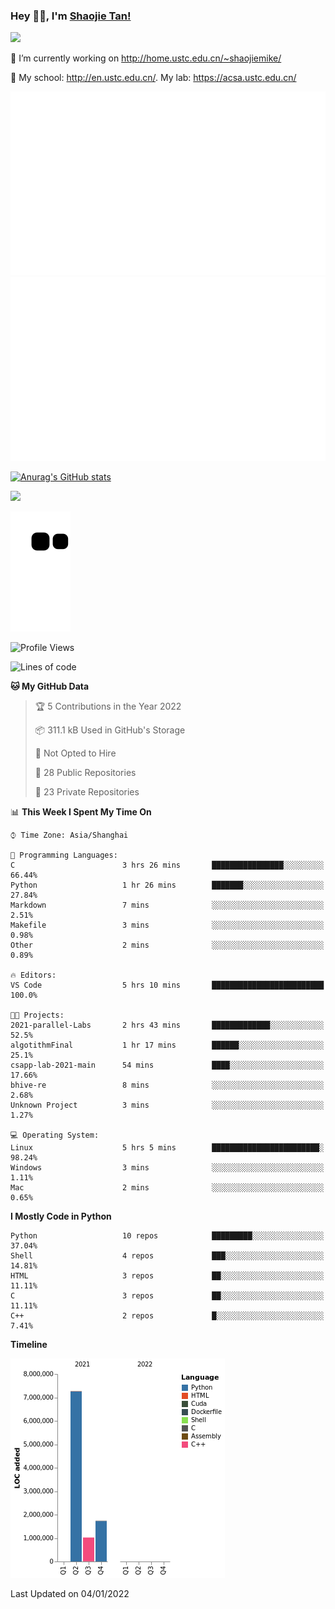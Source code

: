 

<!--
**Kirrito-k423/Kirrito-k423** is a ✨ _special_ ✨ repository because its `README.md` (this file) appears on your GitHub profile.

Here are some ideas to get you started:

- 🔭 I’m currently working on ...
- 🌱 I’m currently learning ...
- 👯 I’m looking to collaborate on ...
- 🤔 I’m looking for help with ...
- 💬 Ask me about ...
- 📫 How to reach me: ...
- 😄 Pronouns: ...
- ⚡ Fun fact: ...
-->
### Hey 👋🏽, I'm [Shaojie Tan!](http://home.ustc.edu.cn/~shaojiemike/about)

![](https://visitor-badge.glitch.me/badge?page_id=Kirrito-k423.Kirrito-k423)

🔭 I’m currently working on http://home.ustc.edu.cn/~shaojiemike/

👯 My school: http://en.ustc.edu.cn/. My lab: https://acsa.ustc.edu.cn/

![](https://github.com/Kirrito-k423/github-stats/blob/master/generated/overview.svg)
![](https://github.com/Kirrito-k423/github-stats/blob/master/generated/languages.svg)

[![Anurag's GitHub stats](https://github-readme-stats.vercel.app/api?username=Kirrito-k423&theme=flag-india&show_icons=true&hide=stars,prs,issues,contribs)](https://github.com/anuraghazra/github-readme-stats)

![](https://github-profile-summary-cards.vercel.app/api/cards/profile-details?username=Kirrito-k423&theme=vue)

![snake gif](https://github.com/Kirrito-k423/Kirrito-k423/blob/output/github-contribution-grid-snake.svg)

<!--START_SECTION:waka-->
![Profile Views](http://img.shields.io/badge/Profile%20Views-54-blue)

![Lines of code](https://img.shields.io/badge/From%20Hello%20World%20I%27ve%20Written-10%20Million%20lines%20of%20code-blue)

**🐱 My GitHub Data** 

> 🏆 5 Contributions in the Year 2022
 > 
> 📦 311.1 kB Used in GitHub's Storage 
 > 
> 🚫 Not Opted to Hire
 > 
> 📜 28 Public Repositories 
 > 
> 🔑 23 Private Repositories  
 > 
📊 **This Week I Spent My Time On** 

```text
⌚︎ Time Zone: Asia/Shanghai

💬 Programming Languages: 
C                        3 hrs 26 mins       ████████████████░░░░░░░░░   66.44% 
Python                   1 hr 26 mins        ███████░░░░░░░░░░░░░░░░░░   27.84% 
Markdown                 7 mins              ░░░░░░░░░░░░░░░░░░░░░░░░░   2.51% 
Makefile                 3 mins              ░░░░░░░░░░░░░░░░░░░░░░░░░   0.98% 
Other                    2 mins              ░░░░░░░░░░░░░░░░░░░░░░░░░   0.89%

🔥 Editors: 
VS Code                  5 hrs 10 mins       █████████████████████████   100.0%

🐱‍💻 Projects: 
2021-parallel-Labs       2 hrs 43 mins       █████████████░░░░░░░░░░░░   52.5% 
algotithmFinal           1 hr 17 mins        ██████░░░░░░░░░░░░░░░░░░░   25.1% 
csapp-lab-2021-main      54 mins             ████░░░░░░░░░░░░░░░░░░░░░   17.66% 
bhive-re                 8 mins              ░░░░░░░░░░░░░░░░░░░░░░░░░   2.68% 
Unknown Project          3 mins              ░░░░░░░░░░░░░░░░░░░░░░░░░   1.27%

💻 Operating System: 
Linux                    5 hrs 5 mins        ████████████████████████░   98.24% 
Windows                  3 mins              ░░░░░░░░░░░░░░░░░░░░░░░░░   1.11% 
Mac                      2 mins              ░░░░░░░░░░░░░░░░░░░░░░░░░   0.65%

```

**I Mostly Code in Python** 

```text
Python                   10 repos            █████████░░░░░░░░░░░░░░░░   37.04% 
Shell                    4 repos             ███░░░░░░░░░░░░░░░░░░░░░░   14.81% 
HTML                     3 repos             ██░░░░░░░░░░░░░░░░░░░░░░░   11.11% 
C                        3 repos             ██░░░░░░░░░░░░░░░░░░░░░░░   11.11% 
C++                      2 repos             █░░░░░░░░░░░░░░░░░░░░░░░░   7.41%

```


**Timeline**

![Chart not found](https://raw.githubusercontent.com/Kirrito-k423/Kirrito-k423/main/charts/bar_graph.png) 


 Last Updated on 04/01/2022
<!--END_SECTION:waka-->

